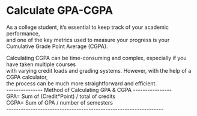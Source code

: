 # Calculate GPA-CGPA
As a college student, it’s essential to keep track of your academic performance,  
and one of the key metrics used to measure your progress is your Cumulative Grade Point Average (CGPA).  
    
Calculating CGPA can be time-consuming and complex, especially if you have taken multiple courses  
with varying credit loads and grading systems. However, with the help of a CGPA calculator,  
the process can be much more straightforward and efficient.    
    --------------- Method of Calculating GPA & CGPA ----------------  
           GPA= Sum of (Credit*Point) / total of credits    
              CGPA=  Sum of GPA / number of semesters    
    -----------------------------------------------------------------  
